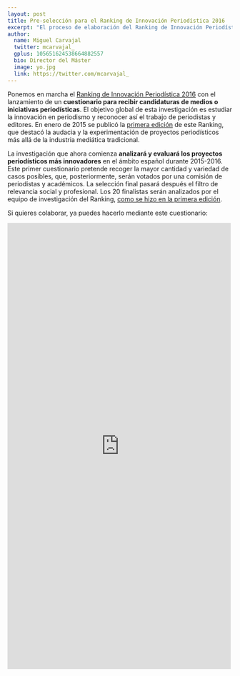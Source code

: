 ```yaml
---
layout: post
title: Pre-selección para el Ranking de Innovación Periodística 2016
excerpt: "El proceso de elaboración del Ranking de Innovación Periodística 2016 ya se ha puesto en marcha con el lanzamiento de un cuestionario para recibir candidaturas de medios o iniciativas periodísticas. El objetivo de esta investigación es estudiar las principales innovaciones en el sector periodístico español y reconocer así el trabajo de periodistas y editores. En enero de 2015 se publicó la primera edición de este Ranking, que destacó la emergencia y la experimentación en el panorama periodístico más allá de la industria mediática tradicional o, incluso, de instituciones sin ánimo de lucro."
author:
  name: Miguel Carvajal
  twitter: mcarvajal_
  gplus: 105651624538664882557 
  bio: Director del Máster
  image: yo.jpg
  link: https://twitter.com/mcarvajal_
---
```

Ponemos en marcha el [Ranking de Innovación Periodística 2016](http://bit.ly/ranking2016) con el lanzamiento de un **cuestionario para recibir candidaturas de medios o iniciativas periodísticas**. El objetivo global de esta investigación es estudiar la innovación en periodismo y reconocer así el trabajo de periodistas y editores. En enero de 2015 se publicó la [primera edición](http://mip.umh.es/ranking/) de este Ranking, que destacó la audacia y la experimentación de proyectos periodísticos más allá de la industria mediática tradicional.

La investigación que ahora comienza **analizará y evaluará los proyectos periodísticos más innovadores** en el ámbito español durante 2015-2016. Este primer cuestionario pretende recoger la mayor cantidad y variedad de casos posibles, que, posteriormente, serán votados por una comisión de periodistas y académicos. La selección final pasará después el filtro de relevancia social y profesional. Los 20 finalistas serán analizados por el equipo de investigación del Ranking, [como se hizo en la primera edición](http://mip.umh.es/ranking/metodologia.html).

Si quieres colaborar, ya puedes hacerlo mediante este cuestionario: 

<iframe src="https://docs.google.com/forms/d/15u2t2O_jG9_CuvuzTdl_dKcqkR0Op-YYTa2dd-6esPA/viewform?embedded=true#start=embed" width="500" height="1000" frameborder="0" marginheight="0" marginwidth="0">Cargando...</iframe>
